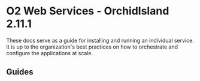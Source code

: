 # O2 Web Services - OrchidIsland 2.11.1

These docs serve as a guide for installing and running an individual service. It is up to the organization's best practices on how to orchestrate and configure the applications at scale.

## Guides
